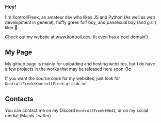 ### Hey!

I'm KontrollFreek, an amateur dev who likes JS and Python (As well as web development in general), fluffy green folf boy, and pansexual boy (and girl!) liker 🥰.

Check out my website at www.kontroll.dev. (It even has a cool domain!)

## My Page

My github page is mainly for uploading and hosting websites, but I do have a few projects in the works that may be released here soon :3c

If you want the source code for my websites, just look for `KontrollFreek/KontrollFreek.github.io`!

## Contacts

You can contact me on my Discord `KontrollFreek#0643`, or on my social media! (Mainly Twitter)

